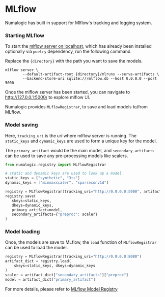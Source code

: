 # MLflow

Numalogic has built in support for Mlflow's tracking and logging system.

### Starting MLflow

To start the [mlflow server on localhost](https://www.mlflow.org/docs/latest/tracking.html#scenario-1-mlflow-on-localhost),
which has already been installed optionally via `poetry` dependency, run the following command.

Replace the `{directory}` with the path you want to save the models.

```shell
mlflow server \
        --default-artifact-root {directory}/mlruns --serve-artifacts \
        --backend-store-uri sqlite:///mlflow.db --host 0.0.0.0 --port 5000
```

Once the mlflow server has been started, you can navigate to http://127.0.0.1:5000/ to explore mlflow UI.

Numalogic provides `MLflowRegistrar`, to save and load models to/from MLflow.

### Model saving

Here, `tracking_uri` is the uri where mlflow server is running. The `static_keys` and `dynamic_keys` are used to form a unique key for the model.

The `primary_artifact` would be the main model, and `secondary_artifacts` can be used to save any pre-processing models like scalers. 

```python
from numalogic.registry import MLflowRegistrar

# static and dynamic keys are used to look up a model
static_keys = ["synthetic", "3ts"]
dynamic_keys = ["minmaxscaler", "sparseconv1d"]

registry = MLflowRegistrar(tracking_uri="http://0.0.0.0:5000", artifact_type="pytorch")
registry.save(
   skeys=static_keys, 
   dkeys=dynamic_keys, 
   primary_artifact=model, 
   secondary_artifacts={"preproc": scaler}
)
```

### Model loading

Once, the models are save to MLflow, the `load` function of `MLflowRegistrar` can be used to load the model.

```python
registry = MLflowRegistrar(tracking_uri="http://0.0.0.0:8080")
artifact_dict = registry.load(
    skeys=static_keys, dkeys=dynamic_keys
)
scaler = artifact_dict["secondary_artifacts"]["preproc"]
model = artifact_dict["primary_artifact"]
```

For more details, please refer to [MLflow Model Registry](https://www.mlflow.org/docs/latest/model-registry.html#)